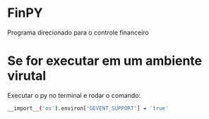 # FinPY
Programa direcionado para o controle financeiro

# Se for executar em um ambiente virutal
Executar o py no terminal e rodar o comando:
```bash
__import__('os').environ['GEVENT_SUPPORT'] = 'true'
```
